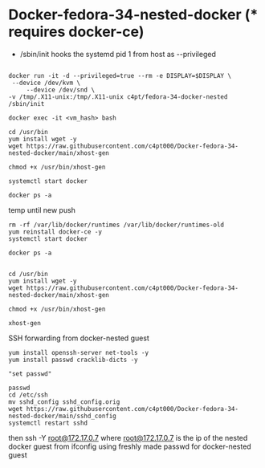 # Docker-fedora-34-nested-docker (* requires docker-ce)

* /sbin/init hooks the systemd pid 1 from host as --privileged

```

docker run -it -d --privileged=true --rm -e DISPLAY=$DISPLAY \
 --device /dev/kvm \
     --device /dev/snd \
-v /tmp/.X11-unix:/tmp/.X11-unix c4pt/fedora-34-docker-nested /sbin/init

docker exec -it <vm_hash> bash

cd /usr/bin
yum install wget -y
wget https://raw.githubusercontent.com/c4pt000/Docker-fedora-34-nested-docker/main/xhost-gen

chmod +x /usr/bin/xhost-gen

systemctl start docker

docker ps -a

```


temp until new push

```
rm -rf /var/lib/docker/runtimes /var/lib/docker/runtimes-old
yum reinstall docker-ce -y
systemctl start docker

docker ps -a


cd /usr/bin
yum install wget -y
wget https://raw.githubusercontent.com/c4pt000/Docker-fedora-34-nested-docker/main/xhost-gen

chmod +x /usr/bin/xhost-gen

xhost-gen
```

SSH forwarding from docker-nested guest
```
yum install openssh-server net-tools -y
yum install passwd cracklib-dicts -y

"set passwd"

passwd
cd /etc/ssh
mv sshd_config sshd_config.orig
wget https://raw.githubusercontent.com/c4pt000/Docker-fedora-34-nested-docker/main/sshd_config
systemctl restart sshd
```
   
 then ssh -Y root@172.17.0.7                          where root@172.17.0.7 is the ip of the nested docker guest from ifconfig
using freshly made passwd for docker-nested guest

